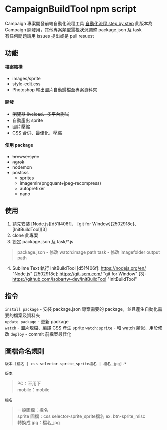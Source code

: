 CampaignBuildTool npm script
======================================================================
Campaign 專案開發前端自動化流程工具 [自動化流程 step by step](https://hackmd.io/s/S1ohqCzN)
此版本為 Campaign 開發用，其他專案類型需視狀況調整 package.json 及 task  
有任何問題請用 issues 提出或是 pull resuest

## 功能
#### 檔案結構
- images/sprite
- style-edit.css
- Photoshop 輸出圖片自動歸檔至專案資料夾

#### 開發
- <del>瀏覽器 liveload、多平台測試</del>
- 自動產出 sprite
- 圖片壓縮
- CSS 合併、最佳化、壓縮

#### 使用 package
* <del>browsersync</del>
* <del>ngrok</del>
* nodemon
* postcss
	- sprites
	- imagemin(pngquant+jpeg-recompress)
	- autoprefixer
	- nano

## 使用
1. 請先安裝 [Node.js][d51f406f]、 [git for Window][2502918c]、[InitBuildTool][3]
2. clone 此專案
3. 設定 package.json 及 task/*.js
> package.json - 修改 watch:image path
> task - 修改 imagefolder output path

4. Sublime Text 執行 InitBuildTool
[d51f406f]: https://nodejs.org/en/ "Node.js"
[2502918c]: https://git-scm.com/ "git for Window"
[3]: https://github.com/isobartw-dev/InitBuildTool "InitBuildTool"

## 指令
``install package`` - 安裝 package.json 專案需要的 package，並且產生自動化需要的檔案及資料夾  
``update package`` - 更新 package  
``watch`` - 圖片規檔、編譯 CSS 產生 sprite 
``watch:sprite`` - 和 watch 類似，用於修改 
``deploy`` - commit 前檔案最佳化

## 圖檔命名規則
```
版本-[檔名 | css selector-sprite_sprite檔名 | 檔名_jpg].*
```  
``
版本
``  
>PC：不用下  
>mobile：mobile  

``檔名``
>一般圖檔：檔名  
>sprite 圖檔：css selector-sprite_sprite檔名 ex. btn-sprite_misc  
>轉換成 jpg：檔名_jpg
